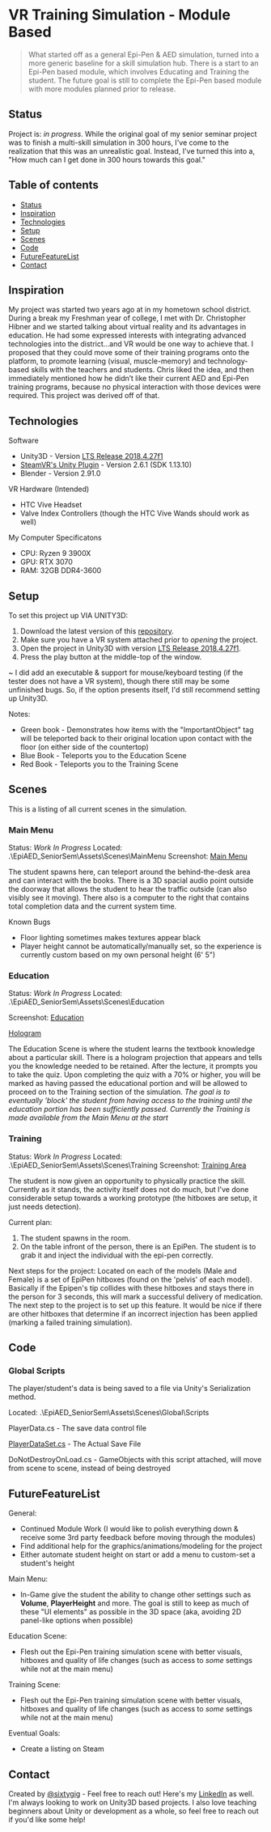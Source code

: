 # VR Training Simulation - Module Based
> What started off as a general Epi-Pen & AED simulation, turned into a more generic baseline for a skill simulation hub. There is a start to an Epi-Pen based module, which involves Educating and Training the student. The future goal is still to complete the Epi-Pen based module with more modules planned prior to release.

## Status
Project is: _in progress_. While the original goal of my senior seminar project was to finish a multi-skill simulation in 300 hours, I've come to the realization that this was an unrealistic goal. Instead, I've turned this into a, "How much can I get done in 300 hours towards this goal." 

## Table of contents
* [Status](#status)
* [Inspiration](#inspiration)
* [Technologies](#technologies)
* [Setup](#setup)
* [Scenes](#Scenes)
* [Code](#Code)
* [FutureFeatureList](#futurefeaturelist)
* [Contact](#contact)

## Inspiration
My project was started two years ago at in my hometown school district. During a break my Freshman year of college, I met with Dr. Christopher Hibner and we started talking about virtual reality and its advantages in education. He had some expressed interests with integrating advanced technologies into the district...and VR would be one way to achieve that. I proposed that they could move some of their training programs onto the platform, to promote learning (visual, muscle-memory) and technology-based skills with the teachers and students. Chris liked the idea, and then immediately mentioned how he didn’t like their current AED and Epi-Pen training programs, because no physical interaction with those devices were required. This project was derived off of that.

## Technologies
Software
* Unity3D - Version [LTS Release 2018.4.27f1](https://unity3d.com/unity/qa/lts-releases?version=2018.4)
* [SteamVR's Unity Plugin](https://assetstore.unity.com/packages/tools/integration/steamvr-plugin-32647) - Version 2.6.1 (SDK 1.13.10)
* Blender - Version 2.91.0

VR Hardware (Intended)
* HTC Vive Headset
* Valve Index Controllers (though the HTC Vive Wands should work as well)

My Computer Specificatons
* CPU: Ryzen 9 3900X
* GPU: RTX 3070
* RAM: 32GB DDR4-3600

## Setup
To set this project up VIA UNITY3D:
1. Download the latest version of this [repository](https://github.com/SixtyGig/EpiAED_SeniorSem).
2. Make sure you have a VR system attached prior to *opening* the project. 
3. Open the project in Unity3D with version [LTS Release 2018.4.27f1](https://unity3d.com/unity/qa/lts-releases?version=2018.4).
4. Press the play button at the middle-top of the window.

~ I did add an executable & support for mouse/keyboard testing (if the tester does not have a VR system), though there still may be some unfinished bugs. So, if the option presents itself, I'd still recommend setting up Unity3D. 

Notes:
* Green book - Demonstrates how items with the "ImportantObject" tag will be teleported back to their original location upon contact with the floor (on either side of the countertop)
* Blue Book - Teleports you to the Education Scene
* Red Book - Teleports you to the Training Scene

## Scenes 
This is a listing of all current scenes in the simulation.

### Main Menu
Status: _Work In Progress_
Located: .\EpiAED_SeniorSem\Assets\Scenes\MainMenu
Screenshot: [Main Menu](https://gyazo.com/4738699e68ade3c2f943b7a1969c9b71)

The student spawns here, can teleport around the behind-the-desk area and can interact with the books. There is a 3D spacial audio point outside the doorway that allows the student to hear the traffic outside (can also visibly see it moving). There also is a computer to the right that contains total completion data and the current system time. 

Known Bugs
* Floor lighting sometimes makes textures appear black
* Player height cannot be automatically/manually set, so the experience is currently custom based on my own personal height (6' 5")

### Education
Status: _Work In Progress_
Located: .\EpiAED_SeniorSem\Assets\Scenes\Education

Screenshot: [Education](https://gyazo.com/d18d5c91c1006aa4748819ca6dc89697)

[Hologram](https://gyazo.com/120d3832d9f8f01f274f0bb4bdd6f1d7)

The Education Scene is where the student learns the textbook knowledge about a particular skill. There is a hologram projection that appears and tells you the knowledge needed to be retained. After the lecture, it prompts you to take the quiz. Upon completing the quiz with a 70% or higher, you will be marked as having passed the educational portion and will be allowed to proceed on to the Training section of the simulation. _The goal is to eventually 'block' the student from having access to the training until the education portion has been sufficiently passed. Currently the Training is made available from the Main Menu at the start_

### Training
Status: _Work In Progress_
Located: .\EpiAED_SeniorSem\Assets\Scenes\Training
Screenshot: [Training Area](https://gyazo.com/80a9878f9720bc3c663bc56c68affa1a)

The student is now given an opportunity to physically practice the skill. Currently as it stands, the activity itself does not do much, but I've done considerable setup towards a working prototype (the hitboxes are setup, it just needs detection).

Current plan:
1. The student spawns in the room. 
2. On the table infront of the person, there is an EpiPen. The student is to grab it and inject the individual with the epi-pen correctly. 

Next steps for the project:
Located on each of the models (Male and Female) is a set of EpiPen hitboxes (found on the 'pelvis' of each model). Basically if the Epipen's tip collides with these hitboxes and stays there in the person for 3 seconds, this will mark a successful delivery of medication. The next step to the project is to set up this feature. It would be nice if there are other hitboxes that determine if an incorrect injection has been applied (marking a failed training simulation).

## Code

### Global Scripts
The player/student's data is being saved to a file via Unity's Serialization method. 

Located: .\EpiAED_SeniorSem\Assets\Scenes\Global\Scripts

PlayerData.cs - The save data control file

[PlayerDataSet.cs](https://gyazo.com/9152fa6c6452bfc44e99c3b1083251da) - The Actual Save File

DoNotDestroyOnLoad.cs - GameObjects with this script attached, will move from scene to scene, instead of being destroyed

## FutureFeatureList
General:
* Continued Module Work (I would like to polish everything down & receive some 3rd party feedback before moving through the modules)
* Find additional help for the graphics/animations/modeling for the project
* Either automate student height on start or add a menu to custom-set a student's height

Main Menu:
* In-Game give the student the ability to change other settings such as **Volume**, **PlayerHeight** and more. The goal is still to keep as much of these "UI elements" as possible in the 3D space (aka, avoiding 2D panel-like options when possible)

Education Scene:
* Flesh out the Epi-Pen training simulation scene with better visuals, hitboxes and quality of life changes (such as access to _some_ settings while not at the main menu)

Training Scene:
* Flesh out the Epi-Pen training simulation scene with better visuals, hitboxes and quality of life changes (such as access to _some_ settings while not at the main menu)

Eventual Goals: 
* Create a listing on Steam

## Contact
Created by [@sixtygig](https://github.com/SixtyGig) - Feel free to reach out! 
Here's my [LinkedIn](https://www.linkedin.com/in/austinwinkler/) as well. I'm always looking to work on Unity3D based projects. I also love teaching beginners about Unity or development as a whole, so feel free to reach out if you'd like some help!
